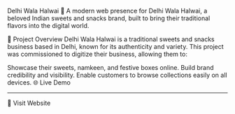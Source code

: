 Delhi Wala Halwai 🍬
A modern web presence for Delhi Wala Halwai, a beloved Indian sweets and snacks brand, built to bring their traditional flavors into the digital world.

📌 Project Overview
Delhi Wala Halwai is a traditional sweets and snacks business based in Delhi, known for its authenticity and variety. This project was commissioned to digitize their business, allowing them to:

Showcase their sweets, namkeen, and festive boxes online.
Build brand credibility and visibility.
Enable customers to browse collections easily on all devices.
🌐 Live Demo
________________________________________________________________________________________________________________________________________________________________________________________
🔗 Visit Website
